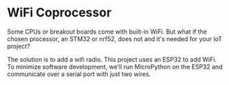 # WiFi Coprocessor

Some CPUs or breakout boards come with built-in WiFi. But what if the chosen processor, an STM32 or nrf52, does not and it's needed for your IoT project?

The solution is to add a wifi radio. This project uses an ESP32 to add WiFi. To minimize software development, we'll run MicroPython on the ESP32 and communicate over a serial port with just two wires.
